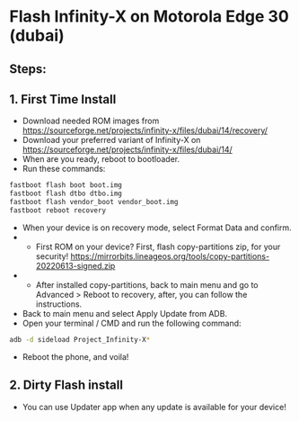 # Flash Infinity-X on Motorola Edge 30 (dubai)

## Steps:

## 1. **First Time Install**

   - Download needed ROM images from https://sourceforge.net/projects/infinity-x/files/dubai/14/recovery/
   - Download your preferred variant of Infinity-X on https://sourceforge.net/projects/infinity-x/files/dubai/14/
   - When are you ready, reboot to bootloader.
   - Run these commands:

   ``` bash
   fastboot flash boot boot.img
   fastboot flash dtbo dtbo.img
   fastboot flash vendor_boot vendor_boot.img
   fastboot reboot recovery
   ```

   - When your device is on recovery mode, select Format Data and confirm.
   - * First ROM on your device? First, flash copy-partitions zip, for your security! https://mirrorbits.lineageos.org/tools/copy-partitions-20220613-signed.zip
   - * After installed copy-partitions, back to main menu and go to Advanced > Reboot to recovery, after, you can follow the instructions.
   - Back to main menu and select Apply Update from ADB.
   - Open your terminal / CMD and run the following command:

   ``` bash
   adb -d sideload Project_Infinity-X*
   ```

   - Reboot the phone, and voila!

## 2. **Dirty Flash install**

   - You can use Updater app when any update is available for your device!
